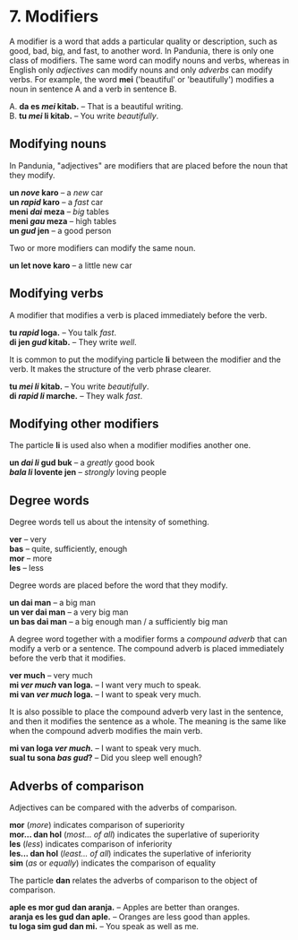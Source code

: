
# 7. Modifiers

A modifier is a word that adds a particular quality or description,
such as good, bad, big, and fast, to another word.
In Pandunia, there is only one class of modifiers.
The same word can modify nouns and verbs,
whereas in English only _adjectives_ can modify nouns
and only _adverbs_ can modify verbs.
For example, the word
**mei**
('beautiful' or 'beautifully')
modifies a noun in sentence A
and a verb in sentence B.

A. **da es _mei_ kitab.**
– That is a beautiful writing.  
B. **tu _mei_ li kitab.**
– You write _beautifully_.


## Modifying nouns

In Pandunia, "adjectives" are modifiers that are placed before the noun that they modify.

**un _nove_ karo**
– a _new_ car  
**un _rapid_ karo**
– a _fast_ car  
**meni _dai_ meza**
– _big_ tables  
**meni _gau_ meza**
– high tables  
**un _gud_ jen**
– a good person

Two or more modifiers can modify the same noun.

**un let nove karo**
– a little new car


## Modifying verbs

A modifier that modifies a verb
is placed immediately before the verb.

**tu _rapid_ loga.**
– You talk _fast_.  
**di jen _gud_ kitab.**
– They write _well_.

It is common to put the modifying particle
**li**
between the modifier and the verb.
It makes the structure of the verb phrase clearer.

**tu _mei li_ kitab.**
– You write _beautifully_.  
**di _rapid li_ marche.**
– They walk _fast_.


## Modifying other modifiers

The particle
**li**
is used also when a modifier modifies another one.

**un _dai li_ gud buk**
– a _greatly_ good book  
**_bala li_ lovente jen**
– _strongly_ loving people


## Degree words

Degree words tell us about the intensity of something.

**ver**
– very  
**bas**
– quite, sufficiently, enough  
**mor**
– more  
**les**
– less

Degree words are placed before the word that they modify.

**un dai man**
– a big man  
**un ver dai man**
– a very big man  
**un bas dai man**
– a big enough man / a sufficiently big man

A degree word together with a modifier forms a _compound adverb_
that can modify a verb or a sentence.
The compound adverb is placed immediately before the verb that it modifies.

**ver much**
– very much  
**mi _ver much_ van loga.**
– I want very much to speak.  
**mi van _ver much_ loga.**
– I want to speak very much.

It is also possible to place the compound adverb very last in the sentence,
and then it modifies the sentence as a whole.
The meaning is the same like when the compound adverb modifies the main verb.

**mi van loga _ver much_.**
– I want to speak very much.  
**sual tu sona _bas gud_?**
– Did you sleep well enough?


## Adverbs of comparison

Adjectives can be compared with the adverbs of comparison.

**mor**
(_more_) indicates comparison of superiority  
**mor... dan hol**
(_most... of all_) indicates the superlative of superiority  
**les**
(_less_) indicates comparison of inferiority  
**les... dan hol**
(_least... of all_) indicates the superlative of inferiority  
**sim**
(_as_ or _equally_) indicates the comparison of equality

The particle
**dan**
relates the adverbs of comparison to the object of comparison.

**aple es mor gud dan aranja.**
– Apples are better than oranges.  
**aranja es les gud dan aple.**
– Oranges are less good than apples.  
**tu loga sim gud dan mi.**
– You speak as well as me.

